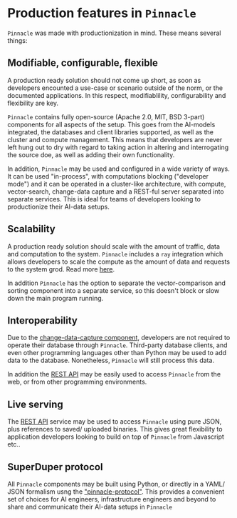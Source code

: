 # Production features in `Pinnacle`

`Pinnacle` was made with productionization in mind. These means several things:

## Modifiable, configurable, flexible

A production ready solution should not come up short, as soon as developers 
encounted a use-case or scenario outside of the norm, or the documented 
applications. In this respect, modifiablility, configurability and flexibility are key.

`Pinnacle` contains fully open-source (Apache 2.0, MIT, BSD 3-part) components for all aspects of the setup.
This goes from the AI-models integrated, the databases and client libraries supported, as well as 
the cluster and compute management. This means that developers are never left hung out 
to dry with regard to taking action in altering and interrogating the source doe, as well 
as adding their own functionality.

In addition, `Pinnacle` may be used and configured in a wide variety of ways.
It can be used "in-process", with computations blocking ("developer mode") and 
it can be operated in a cluster-like architecture, with compute, vector-search,
change-data capture and a REST-ful server separated into separate services.
This is ideal for teams of developers looking to productionize their AI-data setups.

## Scalability

A production ready solution should scale with the amount of traffic, data
and computation to the system. `Pinnacle` includes a `ray` integration
which allows developers to scale the compute as the amount of data and requests
to the system grod. Read more [here](./non_blocking_ray_jobs).

In addition `Pinnacle` has the option to separate the vector-comparison and sorting component
into a separate service, so this doesn't block or slow down the main program running.

## Interoperability

Due to the [change-data-capture component](./change_data_capture), developers 
are not required to operate their database through `Pinnacle`. Third-party 
database clients, and even other programming languages other than Python 
may be used to add data to the database. Nonetheless, `Pinnacle` 
will still process this data.

In addition the [REST API](./rest_api) may be easily used to access `Pinnacle`
from the web, or from other programming environments.

## Live serving

The [REST API](./rest_api) service may be used to access `Pinnacle` using pure JSON, 
plus references to saved/ uploaded binaries. This gives great flexibility to application
developers looking to build on top of `Pinnacle` from Javascript etc..

## SuperDuper protocol

All `Pinnacle` components may be built using Python, or directly in a YAML/ JSON formalism
usng the ["pinnacle-protocol"](./pinnacle_protocol.md).
This provides a convenient set of choices for AI engineers, infrastructure engineers 
and beyond to share and communicate their AI-data setups in `Pinnacle`